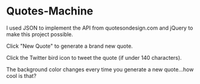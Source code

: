 # Quotes-Machine
<p> I used JSON to implement the API from quotesondesign.com and jQuery to make this project possible. 
<p> Click "New Quote" to generate a brand new quote. 
<p> Click the Twitter bird icon to tweet the quote (if under 140 characters).
<p> The background color changes every time you generate a new quote...how cool is that?
